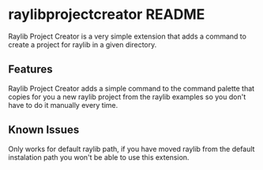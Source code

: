 # raylibprojectcreator README

Raylib Project Creator is a very simple extension that adds a command to create a project for raylib in a given directory.

## Features

Raylib Project Creator adds a simple command to the command palette that copies for you a new raylib project from the raylib examples so
you don't have to do it manually every time.

## Known Issues

Only works for default raylib path, if you have moved raylib from the default instalation path you won't be able to use this extension.
